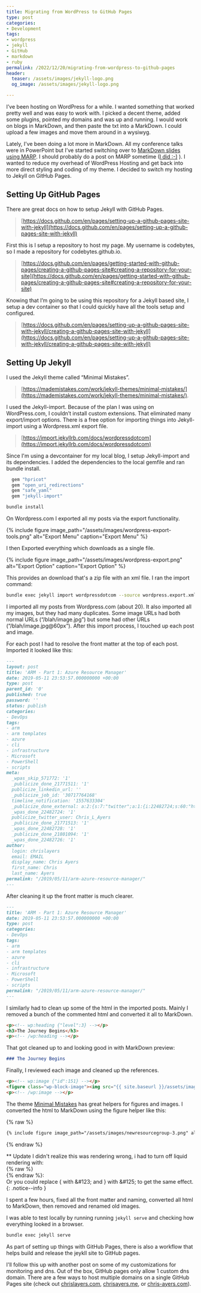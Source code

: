 ```yaml
---
title: Migrating from WordPress to GitHub Pages
type: post
categories:
- Development
tags:
- wordpress
- jekyll
- GitHub
- markdown
- ruby
permalink: /2022/12/20/migrating-from-wordpress-to-github-pages
header:
  teaser: /assets/images/jekyll-logo.png
  og_image: /assets/images/jekyll-logo.png

---
```


I’ve been hosting on WordPress for a while. I wanted something that worked pretty well and was easy to work with. I picked a decent theme, added some plugins, pointed my domains and was up and running. I would work on blogs in MarkDown, and then paste the txt into a MarkDown. I could upload a few images and move them around in a wysiwyg.

Lately, I’ve been doing a lot more in MarkDown. All my conference talks were in PowerPoint but I’ve started switching over to [MarkDown slides using MARP](https://chris-ayers.com/2023/03/26/marp-create-presentations-with-markdown). I should probably do a post on MARP sometime ([I did :-)](https://chris-ayers.com/2023/03/26/marp-create-presentations-with-markdown) ). I wanted to reduce my overhead of WordPress Hosting and get back into more direct styling and coding of my theme.  I decided to switch my hosting to Jekyll on GitHub Pages.

## Setting Up GitHub Pages

There are great docs on how to setup Jekyll with GitHub Pages.

> [https://docs.github.com/en/pages/setting-up-a-github-pages-site-with-jekyll](https://docs.github.com/en/pages/setting-up-a-github-pages-site-with-jekyll)

First this is I setup a repository to host my page.  My username is codebytes, so I made a repository for codebytes.github.io.

> [https://docs.github.com/en/pages/getting-started-with-github-pages/creating-a-github-pages-site#creating-a-repository-for-your-site](https://docs.github.com/en/pages/getting-started-with-github-pages/creating-a-github-pages-site#creating-a-repository-for-your-site)

Knowing that I’m going to be using this repository for a Jekyll based site, I setup a dev container so that I could quickly have all the tools setup and configured.

> [https://docs.github.com/en/pages/setting-up-a-github-pages-site-with-jekyll/creating-a-github-pages-site-with-jekyll](https://docs.github.com/en/pages/setting-up-a-github-pages-site-with-jekyll/creating-a-github-pages-site-with-jekyll)

## Setting Up Jekyll

I used the Jekyll theme called “Minimal Mistakes”.
> [https://mademistakes.com/work/jekyll-themes/minimal-mistakes/](https://mademistakes.com/work/jekyll-themes/minimal-mistakes/).

I used the Jekyll-import. Because of the plan I was using on WordPress.com, I couldn’t install custom extensions. That eliminated many export/import options. There is a free option for importing things into Jekyll-import using a Wordpress.xml export file.

> [https://import.jekyllrb.com/docs/wordpressdotcom](https://import.jekyllrb.com/docs/wordpressdotcom)

Since I'm using a devcontainer for my local blog, I setup Jekyll-import and its dependencies. I added the dependencies to the local gemfile and ran bundle install.

```ruby
  gem "hpricot"
  gem "open_uri_redirections"
  gem "safe_yaml"
  gem "jekyll-import"
```

```bash
bundle install
```

On Wordpress.com I exported all my posts via the export functionality.

{% include figure image_path="/assets/images/wordpress-export-tools.png" alt="Export Menu" caption="Export Menu" %}

I then Exported everything which downloads as a single file.

{% include figure image_path="/assets/images/wordpress-export.png" alt="Export Option" caption="Export Option" %}

This provides an download that's a zip file with an xml file.  I ran the import command:

```bash
bundle exec jekyll import wordpressdotcom --source wordpress.export.xml --assets_folder assets/
```

I imported all my posts from Wordpress.com (about 20). It also imported all my images, but they had many duplicates. Some image URLs had both normal URLs (“/blah/image.jpg”) but some had other URLs (“/blah/image.jpg@60px”). After this import process, I touched up each post and image.

For each post I had to resolve the front matter at the top of each post.  Imported it looked like this:

```md
---
layout: post
title: 'ARM - Part 1: Azure Resource Manager'
date: 2019-05-11 23:53:57.000000000 +00:00
type: post
parent_id: '0'
published: true
password: ''
status: publish
categories:
- DevOps
tags:
- arm
- arm templates
- azure
- cli
- infrastructure
- Microsoft
- PowerShell
- scripts
meta:
  _wpas_skip_571772: '1'
  _publicize_done_21771511: '1'
  publicize_linkedin_url: ''
  _publicize_job_id: '30717764168'
  timeline_notification: '1557633304'
  _publicize_done_external: a:2:{s:7:"twitter";a:1:{i:22482724;s:60:"https://twitter.com/Chris_L_Ayers/status/1127421911250677761";}s:8:"facebook";a:1:{i:22482726;s:52:"https://facebook.com/482199522523634_482213102522276";}}
  _wpas_done_22482724: '1'
  publicize_twitter_user: Chris_L_Ayers
  _publicize_done_21771513: '1'
  _wpas_done_22482728: '1'
  _publicize_done_21801094: '1'
  _wpas_done_22482726: '1'
author:
  login: chrislayers
  email: EMAIL
  display_name: Chris Ayers
  first_name: Chris
  last_name: Ayers
permalink: "/2019/05/11/arm-azure-resource-manager/"
---
```

After cleaning it up the front matter is much clearer.

```md
---
title: 'ARM - Part 1: Azure Resource Manager'
date: 2019-05-11 23:53:57.000000000 +00:00
type: post
categories:
- DevOps
tags:
- arm
- arm templates
- azure
- cli
- infrastructure
- Microsoft
- PowerShell
- scripts
permalink: "/2019/05/11/arm-azure-resource-manager/"
---
```

I similarly had to clean up some of the html in the imported posts.  Mainly I removed a bunch of the commented html and converted it all to MarkDown.

```html
<p><!-- wp:heading {"level":3} --></p>
<h3>The Journey Begins</h3>
<p><!-- /wp:heading --></p>
```

That got cleaned up to and looking good in with MarkDown preview:

```md
### The Journey Begins
```

Finally, I reviewed each image and cleaned up the references.

```html
<p><!-- wp:image {"id":151} --></p>
<figure class="wp-block-image"><img src="{{ site.baseurl }}/assets/images/newresourcegroup-3.png?w=936" alt="" class="wp-image-151" /></figure>
<p><!-- /wp:image --></p>
```

The theme [Minimal Mistakes](https://mmistakes.github.io/minimal-mistakes/docs/helpers/#figure) has great helpers for figures and images. I converted the html to MarkDown using the figure helper like this:

{% raw %}

```md
{% include figure image_path="/assets/images/newresourcegroup-3.png" alt="A new Azure Resource Group." caption="A new Azure Resource Group." %}
```

{% endraw %}

** Update
I didn't realize this was rendering wrong, i had to turn off liquid rendering with:<br />
&#123;% raw %&#125;<br />
&#123;% endraw %&#125;:<br />
Or you could replace { with &amp;#123; and } with &amp;#125; to get the same effect.
{: .notice--info }

I spent a few hours, fixed all the front matter and naming, converted all html to MarkDown, then removed and renamed old images.

I was able to test locally by running running ```jekyll serve``` and checking how everything looked in a browser.

```bash
bundle exec jekyll serve
```

As part of setting up things with GitHub Pages, there is also a workflow that helps build and release the jeykll site to GitHub pages.

I'll follow this up with another post on some of my customizations for monitoring and dns. Out of the box, GitHub pages only allow 1 custom dns domain. There are a few ways to host multiple domains on a single GitHub Pages site (check out [chrislayers.com](https://chrislayers.com), [chrisayers.me](https://chrisayers.me), or [chris-ayers.com](https://chris-ayers.com)).
